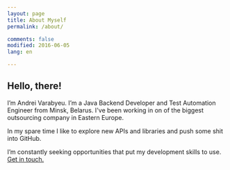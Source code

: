 ```yaml
---
layout: page
title: About Myself
permalink: /about/

comments: false
modified: 2016-06-05
lang: en

---
```


## Hello, there!

I’m Andrei Varabyeu. I’m a Java Backend Developer and Test Automation Engineer from Minsk, Belarus. I've been working in on of the biggest outsourcing company in Eastern Europe.

In my spare time I like to explore new APIs and libraries and push some shit into GitHub.

I’m constantly seeking opportunities that put my development skills to use. [Get in touch.](mailto:andrei.varabyeu@gmail.com)
